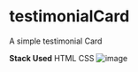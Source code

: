 # testimonialCard
A simple testimonial Card

**Stack Used** HTML CSS
![image](https://user-images.githubusercontent.com/108942025/233692475-39794e99-58f1-46e9-bd19-5bc4da9a14d3.png)
